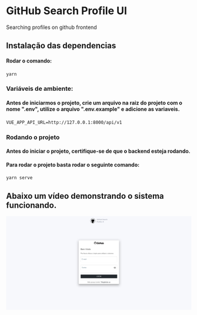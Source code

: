 # GitHub Search Profile UI
Searching profiles on github frontend

## Instalação das dependencias
#### Rodar o comando:
```
yarn
```

### Variáveis de ambiente:
#### Antes de iniciarmos o projeto, crie um arquivo na raiz do projeto com o nome ".env", utilize o arquivo ".env.example" e adicione as variaveis.
```
VUE_APP_API_URL=http://127.0.0.1:8000/api/v1
```


### Rodando o projeto
#### Antes do iniciar o projeto, certifique-se de que o backend esteja rodando.
#### Para rodar o projeto basta rodar o seguinte comando:
```
yarn serve
```

## Abaixo um vídeo demonstrando o sistema funcionando.
[![Watch the video](https://github.com/reinaldodribeiro/github-search-profile-ui/blob/main/video/imagem.PNG)](https://user-images.githubusercontent.com/49046419/113468549-245d7880-941d-11eb-832a-56ab496334af.mp4)
